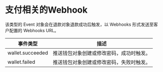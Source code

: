 # 支付相关的Webhook

该类型的 Event 对象会在退款对象退款成功后触发，以 Webhooks 形式发送至客户配置的 Webhooks URL。

| 事件类型         | 描述                                 |
| ---------------- | ------------------------------------ |
| wallet.succeeded | 推送钱包对象创建或修改密码，成功时触发。 |
| wallet.failed | 推送钱包对象创建或修改密码，失败时触发。 |

